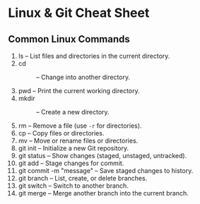# Linux & Git Cheat Sheet

## Common Linux Commands

1. ls – List files and directories in the current directory.
2. cd <dir> – Change into another directory. 
3. pwd – Print the current working directory. 
4. mkdir <dir> – Create a new directory.
5. rm <file> – Remove a file (use `-r` for directories). 
6. cp <src> <dest> – Copy files or directories. 
7. mv <src> <dest> – Move or rename files or directories. 
8. git init – Initialize a new Git repository. 
9. git status – Show changes (staged, unstaged, untracked). 
10. git add <file> – Stage changes for commit. 
11. git commit -m "message" – Save staged changes to history. 
12. git branch – List, create, or delete branches. 
13. git switch <branch> – Switch to another branch. 
14. git merge <branch> – Merge another branch into the current branch. 

